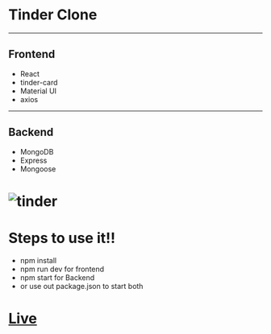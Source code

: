 # Tinder Clone

---

## Frontend

- React
- tinder-card
- Material UI
- axios

---

## Backend

- MongoDB
- Express
- Mongoose

# ![tinder](./tinder-clone/public/Frontend.png)

# Steps to use it!!

- npm install
- npm run dev for frontend
- npm start for Backend
- or use out package.json to start both
# [Live]()
